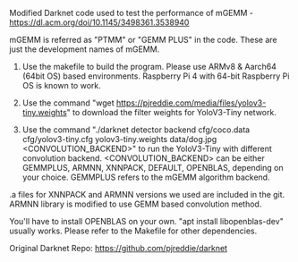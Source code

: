 Modified Darknet code used to test the performance of mGEMM - https://dl.acm.org/doi/10.1145/3498361.3538940

mGEMM is referred as "PTMM" or "GEMM PLUS" in the code. These are just the development names of mGEMM.


1. Use the makefile to build the program. Please use ARMv8 & Aarch64 (64bit OS) based environments. Raspberry Pi 4 with 64-bit Raspberry Pi OS is known to work.

2. Use the command "wget https://pjreddie.com/media/files/yolov3-tiny.weights" to download the filter weights for YoloV3-Tiny network.

3. Use the command "./darknet detector backend cfg/coco.data cfg/yolov3-tiny.cfg yolov3-tiny.weights data/dog.jpg <CONVOLUTION_BACKEND>" to run the YoloV3-Tiny with different convolution backend.
<CONVOLUTION_BACKEND> can be either GEMMPLUS, ARMNN, XNNPACK, DEFAULT, OPENBLAS, depending on your choice. GEMMPLUS refers to the mGEMM algorithm backend.


.a files for XNNPACK and ARMNN versions we used are included in the git. ARMNN library is modified to use GEMM based convolution method. 

You'll have to install OPENBLAS on your own. "apt install libopenblas-dev" usually works. Please refer to the Makefile for other dependencies.

Original Darknet Repo: https://github.com/pjreddie/darknet

